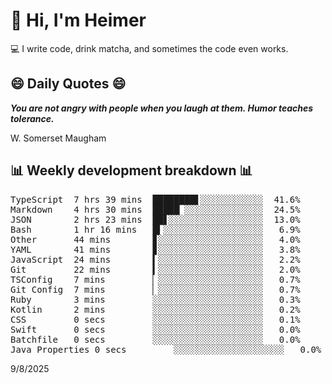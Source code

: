 # 👋 Hi, I'm Heimer

💻 I write code, drink matcha, and sometimes the code even works.

## 😄 Daily Quotes 😄

_**You are not angry with people when you laugh at them. Humor teaches tolerance.**_

W. Somerset Maugham



## 📊 Weekly development breakdown 📊

<pre>TypeScript  7 hrs 39 mins  ████████▋░░░░░░░░░░░░  41.6%
Markdown    4 hrs 30 mins  █████▏░░░░░░░░░░░░░░░  24.5%
JSON        2 hrs 23 mins  ██▋░░░░░░░░░░░░░░░░░░  13.0%
Bash        1 hr 16 mins   █▍░░░░░░░░░░░░░░░░░░░   6.9%
Other       44 mins        ▊░░░░░░░░░░░░░░░░░░░░   4.0%
YAML        41 mins        ▊░░░░░░░░░░░░░░░░░░░░   3.8%
JavaScript  24 mins        ▍░░░░░░░░░░░░░░░░░░░░   2.2%
Git         22 mins        ▍░░░░░░░░░░░░░░░░░░░░   2.0%
TSConfig    7 mins         ▏░░░░░░░░░░░░░░░░░░░░   0.7%
Git Config  7 mins         ▏░░░░░░░░░░░░░░░░░░░░   0.7%
Ruby        3 mins         ░░░░░░░░░░░░░░░░░░░░░   0.3%
Kotlin      2 mins         ░░░░░░░░░░░░░░░░░░░░░   0.2%
CSS         0 secs         ░░░░░░░░░░░░░░░░░░░░░   0.1%
Swift       0 secs         ░░░░░░░░░░░░░░░░░░░░░   0.0%
Batchfile   0 secs         ░░░░░░░░░░░░░░░░░░░░░   0.0%
Java Properties 0 secs         ░░░░░░░░░░░░░░░░░░░░░   0.0%</pre>

9/8/2025